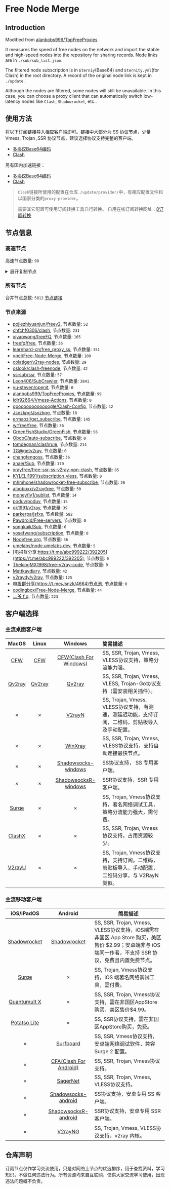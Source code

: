 # Free Node Merge

## Introduction
Modified from [alanbobs999/TopFreeProxies](https://github.com/alanbobs999/TopFreeProxies)

It measures the speed of free nodes on the network and import the stable and high-speed nodes into the repository for sharing records. Node links are in `./sub/sub_list.json`.

The filtered node subscription is in `Eterniy`(Base64) and `Eternity.yml`(for Clash) in the root directory. A record of the original node link is kept in `./update`.

Although the nodes are filtered, some nodes will still be unavailable. In this case, you can choose a proxy client that can automatically switch low-latency nodes like `Clash`, `Shadowrocket`, etc..

## 使用方法
将以下订阅链接导入相应客户端即可。链接中大部分为 SS 协议节点，少量 Vmess, Trojan ,SSR 协议节点，建议选择协议支持完整的客户端。

- [多协议Base64编码](https://raw.githubusercontent.com/arlenWKX/Free-Node-Merge/master/Eternity)
- [Clash](https://raw.githubusercontent.com/arlenWKX/Free-Node-Merge/main/Eternity.yml)

另有国内加速链接：

- [多协议Base64编码](https://cdn.jsdelivr.net/gh/arlenWKX/Free-Node-Merge@main/Eternity)
- [Clash](https://cdn.jsdelivr.net/gh/arlenWKX/Free-Node-Merge@main/Eternity.yml)

>`Clash`链接所使用的配置在仓库`./update/provider/`中，有相应配置文件和以国家分类的`proxy-provider`。
>
>需要其它配置可使用订阅转换工具自行转换。
>自用在线订阅转换网址：[β订阅转换](https://sc.vercel.app/)

## 节点信息
### 高速节点
高速节点数量: `98`
<details>
  <summary>展开复制节点</summary>

    vmess://eyJ2IjoiMiIsInBzIjoiQ0FfMzEyIHw1MS4xM01iIiwiYWRkIjoidXNhLWJ1ZmZhbG8ubHZ1ZnQuY29tIiwicG9ydCI6IjQ0MyIsInR5cGUiOiJub25lIiwiaWQiOiJhYmE1MGRkNC01NDg0LTNiMDUtYjE0YS00NjYxY2FmODYyZDUiLCJhaWQiOiI0IiwibmV0Ijoid3MiLCJwYXRoIjoiL3dzIiwiaG9zdCI6InVzYS1idWZmYWxvLmx2dWZ0LmNvbSIsInRscyI6InRscyJ9
    vmess://eyJ2IjoiMiIsInBzIjoi576O5Zu9IDAzIFNoYXJrdGVjaCIsImFkZCI6IjIwOC45OC40OC4yIiwicG9ydCI6IjQ0MyIsInR5cGUiOiJub25lIiwiaWQiOiJhYmE1MGRkNC01NDg0LTNiMDUtYjE0YS00NjYxY2FmODYyZDUiLCJhaWQiOiI0IiwibmV0Ijoid3MiLCJwYXRoIjoiL3dzIiwiaG9zdCI6Imllc2VpMWVpLmNvbSIsInRscyI6InRscyJ9
    vmess://eyJ2IjoiMiIsInBzIjoiX+e+juWbvV9Zb3VUdWJlOlZW56eR5oqAXzk3IiwiYWRkIjoiNDUuMzUuODQuMTYyIiwicG9ydCI6IjQ0MyIsInR5cGUiOiJub25lIiwiaWQiOiJhYmE1MGRkNC01NDg0LTNiMDUtYjE0YS00NjYxY2FmODYyZDUiLCJhaWQiOiI0IiwibmV0Ijoid3MiLCJwYXRoIjoiL3dzIiwiaG9zdCI6InVzYS1kYWxsYXMubHZ1ZnQuY29tIiwidGxzIjoidGxzIn0=
    vmess://eyJ2IjoiMiIsInBzIjoi576O5Zu9IDAyMyIsImFkZCI6IjQ1LjM1Ljg0LjE2MiIsInBvcnQiOiI0NDMiLCJ0eXBlIjoibm9uZSIsImlkIjoiYWJhNTBkZDQtNTQ4NC0zYjA1LWIxNGEtNDY2MWNhZjg2MmQ1IiwiYWlkIjoiNCIsIm5ldCI6IndzIiwicGF0aCI6Ii93cyIsImhvc3QiOiJ1c2EtZGFsbGFzLmx2dWZ0LmNvbSIsInRscyI6InRscyJ9
    vmess://eyJ2IjoiMiIsInBzIjoi576O5Zu9IDAyIFBzeWNoeiIsImFkZCI6IjQ1LjM1Ljg0LjE2MiIsInBvcnQiOiI0NDMiLCJ0eXBlIjoibm9uZSIsImlkIjoiYWJhNTBkZDQtNTQ4NC0zYjA1LWIxNGEtNDY2MWNhZjg2MmQ1IiwiYWlkIjoiNCIsIm5ldCI6IndzIiwicGF0aCI6Ii93cyIsImhvc3QiOiJ1c2EtZGFsbGFzLmx2dWZ0LmNvbSIsInRscyI6InRscyJ9
    vmess://eyJ2IjoiMiIsInBzIjoi576O5Zu9IDA1IFNlcnZlck1hbmlhIiwiYWRkIjoiMTkyLjE4Ni4xMjkuNjYiLCJwb3J0IjoiNDQzIiwidHlwZSI6Im5vbmUiLCJpZCI6ImFiYTUwZGQ0LTU0ODQtM2IwNS1iMTRhLTQ2NjFjYWY4NjJkNSIsImFpZCI6IjQiLCJuZXQiOiJ3cyIsInBhdGgiOiIvd3MiLCJob3N0IjoidXNhLWJ1ZmZhbG8ubHZ1ZnQuY29tIiwidGxzIjoidGxzIn0=
    vmess://eyJ2IjoiMiIsInBzIjoi576O5Zu9IDA2IFNlcnZlck1hbmlhIiwiYWRkIjoidXNhLWJ1ZmZhbG8ubHZ1ZnQuY29tIiwicG9ydCI6IjQ0MyIsInR5cGUiOiJub25lIiwiaWQiOiJhYmE1MGRkNC01NDg0LTNiMDUtYjE0YS00NjYxY2FmODYyZDUiLCJhaWQiOiI0IiwibmV0Ijoid3MiLCJwYXRoIjoiL3dzIiwiaG9zdCI6InVzYS1idWZmYWxvLmx2dWZ0LmNvbSIsInRscyI6InRscyJ9
    vmess://eyJ2IjoiMiIsInBzIjoi576O5Zu9IDAzMCIsImFkZCI6IjQ1LjM1Ljg0LjE2MiIsInBvcnQiOiI0NDMiLCJ0eXBlIjoibm9uZSIsImlkIjoiYWJhNTBkZDQtNTQ4NC0zYjA1LWIxNGEtNDY2MWNhZjg2MmQ1IiwiYWlkIjoiNCIsIm5ldCI6IndzIiwicGF0aCI6Ii93cyIsImhvc3QiOiJ1c2EtZGFsbGFzLmx2dWZ0LmNvbSIsInRscyI6InRscyJ9
    vmess://eyJ2IjoiMiIsInBzIjoi576O5Zu9IDA0NiIsImFkZCI6IjIwNS4xODUuMTI0LjE0NSIsInBvcnQiOiI4NSIsInR5cGUiOiJub25lIiwiaWQiOiI4ODdhMWM2OC00NjY1LTNlNzQtYTkxMS00ZTJiZTZmMmU4MmYiLCJhaWQiOiIyIiwibmV0Ijoid3MiLCJwYXRoIjoiL3YycmF5IiwiaG9zdCI6IjIwNS4xODUuMTI0LjE0NSIsInRscyI6IiJ9
    trojan://dbf9bf9c-2c3f-474a-8031-d4c00666a989@fhcamd2.gaox.ml:443?allowInsecure=1&sni=fhcamd2.gaox.ml#%28Youtube%E6%8A%80%E6%9C%AF%E5%88%86%E4%BA%AB%E5%AE%A4%29%F0%9F%87%BA%F0%9F%87%B8%E7%BE%8E%E5%9B%BD%2039
    vmess://eyJ2IjoiMiIsInBzIjoi6L+Z5Lqb6IqC54K55Y+q6IO95aSH55So5oiW6ICF6Ziy5q2i5aSx6IGU77yM6Jm954S26LSo6YeP5bm25LiN5piv5b6I5aW977yM5Lmf6K+35L2O6LCD5L2/55SoOikiLCJhZGQiOiIyMDUuMTg1LjEyNC4xNDUiLCJwb3J0IjoiODUiLCJ0eXBlIjoibm9uZSIsImlkIjoiODg3YTFjNjgtNDY2NS0zZTc0LWE5MTEtNGUyYmU2ZjJlODJmIiwiYWlkIjoiMiIsIm5ldCI6IndzIiwicGF0aCI6Ii92MnJheSIsImhvc3QiOiIyMDUuMTg1LjEyNC4xNDUiLCJ0bHMiOiIifQ==
    ss://Y2hhY2hhMjAtaWV0Zi1wb2x5MTMwNTpHIXlCd1BXSDNWYW8@51.161.118.38:805#CA%E5%8A%A0%E6%8B%BF%E5%A4%A7%28Youtube%E6%8A%80%E6%9C%AF%E5%88%86%E4%BA%AB%E5%AE%A4%29
    vmess://eyJ2IjoiMiIsInBzIjoi576O5Zu9IDAxNyIsImFkZCI6IjQ1LjM1Ljg0LjE2MiIsInBvcnQiOiI0NDMiLCJ0eXBlIjoibm9uZSIsImlkIjoiYWJhNTBkZDQtNTQ4NC0zYjA1LWIxNGEtNDY2MWNhZjg2MmQ1IiwiYWlkIjoiNCIsIm5ldCI6IndzIiwicGF0aCI6Ii93cyIsImhvc3QiOiJ1c2EtZGFsbGFzLmx2dWZ0LmNvbSIsInRscyI6InRscyJ9
    trojan://dbf9bf9c-2c3f-474a-8031-d4c00666a989@fhcamd2.gaox.ml:443?allowInsecure=0#github.com%2Fv2rayfree%20-%20%E7%BE%8E%E5%9B%BD%E4%BA%9A%E5%88%A9%E6%A1%91%E9%82%A3%E5%B7%9E%E5%87%A4%E5%87%B0%E5%9F%8EOracle%E4%BA%91%E8%AE%A1%E7%AE%97%E6%95%B0%E6%8D%AE%E4%B8%AD%E5%BF%83%2038
    ss://Y2hhY2hhMjAtaWV0Zi1wb2x5MTMwNTpHIXlCd1BXSDNWYW8@72.140.224.197:805#%3A%E5%8A%A0%E6%8B%BF%E5%A4%A7-ss-72.140.224.197%3A805-%E8%A2%AB%E5%A2%99-%E7%9B%B4%E8%BF%9E-%E8%A7%A3%E9%94%81%E5%8A%A0%E6%8B%BF%E5%A4%A7%E5%9C%B0%E5%8C%BANF%E9%9D%9E%E8%87%AA%E5%88%B6%E5%89%A7
    ss://Y2hhY2hhMjAtaWV0Zi1wb2x5MTMwNTpHIXlCd1BXSDNWYW8@72.140.224.197:805#%3A%E5%8A%A0%E6%8B%BF%E5%A4%A7-ss-72.140.224.197%3A805-%E8%A2%AB%E5%A2%99-%E7%9B%B4%E8%BF%9E-%E8%A7%A3%E9%94%81%E5%8A%A0%E6%8B%BF%E5%A4%A7%E5%9C%B0%E5%8C%BANF%E9%9D%9E%E8%87%AA%E5%88%B6%E5%89%A7
    ss://YWVzLTI1Ni1jZmI6Yndoc2tyc2tyMDM@172.96.192.58:254#%3A%E7%BE%8E%E5%9B%BD-ss-172.96.192.58%3A254-%E5%8F%AF%E7%94%A8-%E7%9B%B4%E8%BF%9E-%E4%BB%85%E6%94%AF%E6%8C%81%E7%BE%8E%E5%9B%BD%E5%9C%B0%E5%8C%BANF%E8%87%AA%E5%88%B6%E5%89%A7
    ss://Y2hhY2hhMjAtaWV0Zi1wb2x5MTMwNTpHIXlCd1BXSDNWYW8@78.129.253.9:809#GB%E8%8B%B1%E5%9B%BD%28Youtube%E6%8A%80%E6%9C%AF%E5%88%86%E4%BA%AB%E5%AE%A4%29%2016
    ss://Y2hhY2hhMjAtaWV0Zi1wb2x5MTMwNTpHIXlCd1BXSDNWYW8@72.140.224.197:805#%3A%E5%8A%A0%E6%8B%BF%E5%A4%A7-ss-72.140.224.197%3A805-%E8%A2%AB%E5%A2%99-%E7%9B%B4%E8%BF%9E-%E8%A7%A3%E9%94%81%E5%8A%A0%E6%8B%BF%E5%A4%A7%E5%9C%B0%E5%8C%BANF%E9%9D%9E%E8%87%AA%E5%88%B6%E5%89%A7
    ss://YWVzLTI1Ni1jZmI6Yndoc2tyc2tyMDM@172.96.192.58:254#US_https%3A%2F%2F1808.ga%20%20Node_242
    vmess://eyJ2IjoiMiIsInBzIjoiX1VTX+e+juWbvV8yIiwiYWRkIjoiMTczLjgyLjEwOC4xNzkiLCJwb3J0IjoiNDYzNDYiLCJ0eXBlIjoibm9uZSIsImlkIjoiZWFmNGFiMmUtNzQzNy00Y2NmLWJiMDQtMTVkZmZmMDRlZjdjIiwiYWlkIjoiMCIsIm5ldCI6IndzIiwicGF0aCI6Ii8iLCJob3N0IjoiIiwidGxzIjoiIn0=
    ss://Y2hhY2hhMjAtaWV0Zi1wb2x5MTMwNTpHIXlCd1BXSDNWYW8@72.140.224.197:805#%3A%E5%8A%A0%E6%8B%BF%E5%A4%A7-ss-72.140.224.197%3A805-%E8%A2%AB%E5%A2%99-%E7%9B%B4%E8%BF%9E-%E8%A7%A3%E9%94%81%E5%8A%A0%E6%8B%BF%E5%A4%A7%E5%9C%B0%E5%8C%BANF%E9%9D%9E%E8%87%AA%E5%88%B6%E5%89%A7
    vmess://eyJ2IjoiMiIsInBzIjoi576O5Zu9IDAxOSIsImFkZCI6IjIwLjEyMy4xODcuMjEyIiwicG9ydCI6IjI3OTMxIiwidHlwZSI6Im5vbmUiLCJpZCI6IjI1NmVhZTQxLTBiOGYtNGZhYS1iY2U4LTYzNjYwMTFkYzE5ZiIsImFpZCI6IjAiLCJuZXQiOiJ0Y3AiLCJwYXRoIjoiL3dzIiwiaG9zdCI6InVzYS1kYWxsYXMubHZ1ZnQuY29tIiwidGxzIjoiIn0=
    vmess://eyJ2IjoiMiIsInBzIjoibWF0dGtheWRpYXJ5LmNvbXznvo7lm70oVVMpVVNBL1Nhbkpvc2VfMTMiLCJhZGQiOiIxNTUuMjQ4LjIwMi4yMDMiLCJwb3J0IjoiMTQ1NjQiLCJ0eXBlIjoibm9uZSIsImlkIjoiNGEwZGEzNzktYTdjYy00Mzg5LTg4ZDctNDU1MTRiODk2ODgzIiwiYWlkIjoiMCIsIm5ldCI6InRjcCIsInBhdGgiOiIvIiwiaG9zdCI6IiIsInRscyI6IiJ9
    vmess://eyJ2IjoiMiIsInBzIjoi576O5Zu9IDAyOCIsImFkZCI6IjIwLjEyMy4xODcuMjEyIiwicG9ydCI6IjI3OTMxIiwidHlwZSI6Im5vbmUiLCJpZCI6IjI1NmVhZTQxLTBiOGYtNGZhYS1iY2U4LTYzNjYwMTFkYzE5ZiIsImFpZCI6IjAiLCJuZXQiOiJ0Y3AiLCJwYXRoIjoiL3dzIiwiaG9zdCI6InVzYS13YXNoaW5ndG9uLmx2dWZ0LmNvbSIsInRscyI6IiJ9
    vmess://eyJ2IjoiMiIsInBzIjoi576O5Zu9IDAzNyIsImFkZCI6IjIwLjEyMy4xODcuMjEyIiwicG9ydCI6IjI3OTMxIiwidHlwZSI6Im5vbmUiLCJpZCI6IjI1NmVhZTQxLTBiOGYtNGZhYS1iY2U4LTYzNjYwMTFkYzE5ZiIsImFpZCI6IjAiLCJuZXQiOiJ0Y3AiLCJwYXRoIjoiLyIsImhvc3QiOiJWMi1OT0RFLTEuR0ZXQUlSUE9SVC5ORVQiLCJ0bHMiOiIifQ==
    vmess://eyJ2IjoiMiIsInBzIjoiR0JfaHR0cHM6Ly8xODA4LmdhICBOb2RlXzE2NCIsImFkZCI6IjEwNC4xMjguMTkwLjExNSIsInBvcnQiOiI0NDc3MSIsInR5cGUiOiJub25lIiwiaWQiOiJhNGFhODNkNC1kYjFjLTQyYTYtODQ0ZC0xMzVkNjYzNWI0NjMiLCJhaWQiOiIwIiwibmV0IjoidGNwIiwicGF0aCI6Ii8iLCJob3N0IjoiIiwidGxzIjoiIn0=
    vmess://eyJ2IjoiMiIsInBzIjoi5b635Zu9IDAwNCIsImFkZCI6Ijc4LjQ2LjI0NC4zNCIsInBvcnQiOiIzMzY1NSIsInR5cGUiOiJub25lIiwiaWQiOiJiNDEzMDNiNC1lMmM4LTQ3NzEtY2I2Yy1lZjYyMjQ0YTc2MjEiLCJhaWQiOiI2NCIsIm5ldCI6InRjcCIsInBhdGgiOiIvIiwiaG9zdCI6IjQyMndrbC5mYW5zOC54eXoiLCJ0bHMiOiIifQ==
    ss://Y2hhY2hhMjAtaWV0Zi1wb2x5MTMwNTpHIXlCd1BXSDNWYW8@72.140.224.197:805#%3A%E5%8A%A0%E6%8B%BF%E5%A4%A7-ss-72.140.224.197%3A805-%E8%A2%AB%E5%A2%99-%E7%9B%B4%E8%BF%9E-%E8%A7%A3%E9%94%81%E5%8A%A0%E6%8B%BF%E5%A4%A7%E5%9C%B0%E5%8C%BANF%E9%9D%9E%E8%87%AA%E5%88%B6%E5%89%A7
    vmess://eyJ2IjoiMiIsInBzIjoi576O5Zu9IDA0NSIsImFkZCI6IjIwLjEyMy4xODcuMjEyIiwicG9ydCI6IjI3OTMxIiwidHlwZSI6Im5vbmUiLCJpZCI6IjI1NmVhZTQxLTBiOGYtNGZhYS1iY2U4LTYzNjYwMTFkYzE5ZiIsImFpZCI6IjAiLCJuZXQiOiJ0Y3AiLCJwYXRoIjoiL3dzIiwiaG9zdCI6InVzYS13YXNoaW5ndG9uLmx2dWZ0LmNvbSIsInRscyI6IiJ9
    vmess://eyJ2IjoiMiIsInBzIjoi5b635Zu9IDAwMSIsImFkZCI6Ijc4LjQ2LjI0NC4zNCIsInBvcnQiOiIzMzY1NSIsInR5cGUiOiJub25lIiwiaWQiOiJiNDEzMDNiNC1lMmM4LTQ3NzEtY2I2Yy1lZjYyMjQ0YTc2MjEiLCJhaWQiOiI2NCIsIm5ldCI6InRjcCIsInBhdGgiOiIvY2hjYXIiLCJob3N0IjoiIiwidGxzIjoiIn0=
    vmess://eyJ2IjoiMiIsInBzIjoiZ2l0aHViLmNvbS9mcmVlZnEgLSDnvo7lm73liqDliKnnpo/lsLzkuprlt57mtJvmnYnnn7ZNVUxUQUNPTeaVsOaNruS4reW/gyA4IiwiYWRkIjoiMTczLjgyLjEwOC4xNzkiLCJwb3J0IjoiNDYzNDYiLCJ0eXBlIjoiYXV0byIsImlkIjoiZWFmNGFiMmUtNzQzNy00Y2NmLWJiMDQtMTVkZmZmMDRlZjdjIiwiYWlkIjoiMCIsIm5ldCI6IndzIiwicGF0aCI6Ii8iLCJob3N0IjoiIiwidGxzIjoiIn0=
    vmess://eyJ2IjoiMiIsInBzIjoiZ2l0aHViLmNvbS9mcmVlZnEgLSDnvo7lm73mgIDkv4TmmI7lt57mi4nli5LnsbPljr/lpI/lronluIJRdWVyeSBGb3VuZHJ55pyJ6ZmQ5YWs5Y+4IDE4IiwiYWRkIjoiMTA0LjEyOC4xOTAuMTE1IiwicG9ydCI6IjQ0NzcxIiwidHlwZSI6Im5vbmUiLCJpZCI6ImE0YWE4M2Q0LWRiMWMtNDJhNi04NDRkLTEzNWQ2NjM1YjQ2MyIsImFpZCI6IjAiLCJuZXQiOiJ0Y3AiLCJwYXRoIjoiLyIsImhvc3QiOiIiLCJ0bHMiOiIifQ==
    vmess://eyJ2IjoiMiIsInBzIjoi6Iqs5YWwIiwiYWRkIjoiMTU0Ljg0LjEuMTU0IiwicG9ydCI6IjQ0MyIsInR5cGUiOiJub25lIiwiaWQiOiIxMzBjOWYyZS00MmIxLTRlYmYtYjM0NS1lMjY0NTZhMDYxZjkiLCJhaWQiOiI2NCIsIm5ldCI6IndzIiwicGF0aCI6Ii9wYXRoLzE4MTAxMjEyMzQzMyIsImhvc3QiOiJ3d3cuMDUyMjIwMjcueHl6IiwidGxzIjoidGxzIn0=
    ss://Y2hhY2hhMjAtaWV0Zi1wb2x5MTMwNTpHIXlCd1BXSDNWYW8@72.140.224.197:805#%3A%E5%8A%A0%E6%8B%BF%E5%A4%A7-ss-72.140.224.197%3A805-%E8%A2%AB%E5%A2%99-%E7%9B%B4%E8%BF%9E-%E8%A7%A3%E9%94%81%E5%8A%A0%E6%8B%BF%E5%A4%A7%E5%9C%B0%E5%8C%BANF%E9%9D%9E%E8%87%AA%E5%88%B6%E5%89%A7
    vmess://eyJ2IjoiMiIsInBzIjoiLeW+t+WbvS03OC40Ni4yNDQuMzQiLCJhZGQiOiI3OC40Ni4yNDQuMzQiLCJwb3J0IjoiMzM2NTUiLCJ0eXBlIjoidm1lc3MiLCJpZCI6ImI0MTMwM2I0LWUyYzgtNDc3MS1jYjZjLWVmNjIyNDRhNzYyMSIsImFpZCI6IjY0IiwibmV0IjoidGNwIiwicGF0aCI6Ii8iLCJob3N0IjoiIiwidGxzIjoiIn0=
    vmess://eyJ2IjoiMiIsInBzIjoi6Iqs5YWwIiwiYWRkIjoiMTU0Ljg0LjEuMTU0IiwicG9ydCI6IjQ0MyIsInR5cGUiOiJub25lIiwiaWQiOiIxMzBjOWYyZS00MmIxLTRlYmYtYjM0NS1lMjY0NTZhMDYxZjkiLCJhaWQiOiI2NCIsIm5ldCI6IndzIiwicGF0aCI6Ii9wYXRoLzE4MTAxMjEyMzQzMyIsImhvc3QiOiJ3d3cuMDUyMjIwMjcueHl6IiwidGxzIjoidGxzIn0=
    vmess://eyJ2IjoiMiIsInBzIjoi5b635Zu9IDAwMSIsImFkZCI6Ijc4LjQ2LjI0NC4zNCIsInBvcnQiOiIzMzY1NSIsInR5cGUiOiJub25lIiwiaWQiOiJiNDEzMDNiNC1lMmM4LTQ3NzEtY2I2Yy1lZjYyMjQ0YTc2MjEiLCJhaWQiOiI2NCIsIm5ldCI6InRjcCIsInBhdGgiOiIvY2hjYXIiLCJob3N0IjoiIiwidGxzIjoiIn0=
    vmess://eyJ2IjoiMiIsInBzIjoi5b635Zu9IDAwMyIsImFkZCI6Ijc4LjQ2LjI0NC4zNCIsInBvcnQiOiIzMzY1NSIsInR5cGUiOiJub25lIiwiaWQiOiJiNDEzMDNiNC1lMmM4LTQ3NzEtY2I2Yy1lZjYyMjQ0YTc2MjEiLCJhaWQiOiI2NCIsIm5ldCI6InRjcCIsInBhdGgiOiIvIiwiaG9zdCI6IiIsInRscyI6IiJ9
    vmess://eyJ2IjoiMiIsInBzIjoiLeW+t+WbvS03OC40Ni4yNDQuMzQiLCJhZGQiOiI3OC40Ni4yNDQuMzQiLCJwb3J0IjoiMzM2NTUiLCJ0eXBlIjoidm1lc3MiLCJpZCI6ImI0MTMwM2I0LWUyYzgtNDc3MS1jYjZjLWVmNjIyNDRhNzYyMSIsImFpZCI6IjY0IiwibmV0IjoidGNwIiwicGF0aCI6Ii8iLCJob3N0IjoiIiwidGxzIjoiIn0=
    vmess://eyJ2IjoiMiIsInBzIjoiZ2l0aHViLmNvbS9mcmVlZnEgLSDnvo7lm73mgIDkv4TmmI7lt57mi4nli5LnsbPljr/lpI/lronluIJRdWVyeSBGb3VuZHJ55pyJ6ZmQ5YWs5Y+4IDE4IiwiYWRkIjoiMTA0LjEyOC4xOTAuMTE1IiwicG9ydCI6IjQ0NzcxIiwidHlwZSI6Im5vbmUiLCJpZCI6ImE0YWE4M2Q0LWRiMWMtNDJhNi04NDRkLTEzNWQ2NjM1YjQ2MyIsImFpZCI6IjAiLCJuZXQiOiJ0Y3AiLCJwYXRoIjoiL2dldHdlYXRoZXIiLCJob3N0IjoiIiwidGxzIjoiIn0=
    vmess://eyJ2IjoiMiIsInBzIjoi5b635Zu9IDAwMiIsImFkZCI6Ijc4LjQ2LjI0NC4zNCIsInBvcnQiOiIzMzY1NSIsInR5cGUiOiJub25lIiwiaWQiOiJiNDEzMDNiNC1lMmM4LTQ3NzEtY2I2Yy1lZjYyMjQ0YTc2MjEiLCJhaWQiOiI2NCIsIm5ldCI6InRjcCIsInBhdGgiOiIvIiwiaG9zdCI6IiIsInRscyI6IiJ9
    vmess://eyJ2IjoiMiIsInBzIjoiLeW+t+WbvS03OC40Ni4yNDQuMzQiLCJhZGQiOiI3OC40Ni4yNDQuMzQiLCJwb3J0IjoiMzM2NTUiLCJ0eXBlIjoidm1lc3MiLCJpZCI6ImI0MTMwM2I0LWUyYzgtNDc3MS1jYjZjLWVmNjIyNDRhNzYyMSIsImFpZCI6IjY0IiwibmV0IjoidGNwIiwicGF0aCI6Ii8iLCJob3N0IjoiIiwidGxzIjoiIn0=
    vmess://eyJ2IjoiMiIsInBzIjoi5b635Zu9IDAwMiIsImFkZCI6Ijc4LjQ2LjI0NC4zNCIsInBvcnQiOiIzMzY1NSIsInR5cGUiOiJub25lIiwiaWQiOiJiNDEzMDNiNC1lMmM4LTQ3NzEtY2I2Yy1lZjYyMjQ0YTc2MjEiLCJhaWQiOiI2NCIsIm5ldCI6InRjcCIsInBhdGgiOiIvIiwiaG9zdCI6IiIsInRscyI6IiJ9
    vmess://eyJ2IjoiMiIsInBzIjoi6Iqs5YWwIiwiYWRkIjoiMTU0Ljg0LjEuMTU0IiwicG9ydCI6IjQ0MyIsInR5cGUiOiJub25lIiwiaWQiOiIxMzBjOWYyZS00MmIxLTRlYmYtYjM0NS1lMjY0NTZhMDYxZjkiLCJhaWQiOiI2NCIsIm5ldCI6IndzIiwicGF0aCI6Ii9wYXRoLzE4MTAxMjEyMzQzMyIsImhvc3QiOiJ3d3cuMDUyMjIwMjcueHl6IiwidGxzIjoidGxzIn0=
    vmess://eyJ2IjoiMiIsInBzIjoi576O5Zu9IDA1MCIsImFkZCI6IjEwNC4xMjguMTkwLjExNSIsInBvcnQiOiI0NDc3MSIsInR5cGUiOiJub25lIiwiaWQiOiJhNGFhODNkNC1kYjFjLTQyYTYtODQ0ZC0xMzVkNjYzNWI0NjMiLCJhaWQiOiIwIiwibmV0IjoidGNwIiwicGF0aCI6Ii93cyIsImhvc3QiOiJsdnVmdC5jb20iLCJ0bHMiOiIifQ==
    vmess://eyJ2IjoiMiIsInBzIjoi5Lqa5rSyKOasoui/juiuoumYhVlvdXR1YmXnoLTop6PotYTmupDlkJspIiwiYWRkIjoiMTA0LjEyOC4xOTAuMTE1IiwicG9ydCI6IjQ0NzcxIiwidHlwZSI6Im5vbmUiLCJpZCI6ImE0YWE4M2Q0LWRiMWMtNDJhNi04NDRkLTEzNWQ2NjM1YjQ2MyIsImFpZCI6IjAiLCJuZXQiOiJ0Y3AiLCJwYXRoIjoiLyIsImhvc3QiOiIiLCJ0bHMiOiIifQ==
    vmess://eyJ2IjoiMiIsInBzIjoi6Iqs5YWwIiwiYWRkIjoiMTU0Ljg0LjEuMTU0IiwicG9ydCI6IjQ0MyIsInR5cGUiOiJub25lIiwiaWQiOiIxMzBjOWYyZS00MmIxLTRlYmYtYjM0NS1lMjY0NTZhMDYxZjkiLCJhaWQiOiI2NCIsIm5ldCI6IndzIiwicGF0aCI6Ii9wYXRoLzE4MTAxMjEyMzQzMyIsImhvc3QiOiJ3d3cuMDUyMjIwMjcueHl6IiwidGxzIjoidGxzIn0=
    vmess://eyJ2IjoiMiIsInBzIjoi6Iqs5YWwIiwiYWRkIjoiMTU0Ljg0LjEuMTU0IiwicG9ydCI6IjQ0MyIsInR5cGUiOiJub25lIiwiaWQiOiIxMzBjOWYyZS00MmIxLTRlYmYtYjM0NS1lMjY0NTZhMDYxZjkiLCJhaWQiOiI2NCIsIm5ldCI6IndzIiwicGF0aCI6Ii9wYXRoLzE4MTAxMjEyMzQzMyIsImhvc3QiOiJ3d3cuMDUyMjIwMjcueHl6IiwidGxzIjoidGxzIn0=
    vmess://eyJ2IjoiMiIsInBzIjoiZ2l0aHViLmNvbS9mcmVlZnEgLSDnvo7lm73mgIDkv4TmmI7lt57mi4nli5LnsbPljr/lpI/lronluIJRdWVyeSBGb3VuZHJ55pyJ6ZmQ5YWs5Y+4IDE4IiwiYWRkIjoiMTA0LjEyOC4xOTAuMTE1IiwicG9ydCI6IjQ0NzcxIiwidHlwZSI6Im5vbmUiLCJpZCI6ImE0YWE4M2Q0LWRiMWMtNDJhNi04NDRkLTEzNWQ2NjM1YjQ2MyIsImFpZCI6IjAiLCJuZXQiOiJ0Y3AiLCJwYXRoIjoiLyIsImhvc3QiOiIiLCJ0bHMiOiIifQ==
    vmess://eyJ2IjoiMiIsInBzIjoi6I235YWwIiwiYWRkIjoiMjAuMTIzLjE4Ny4yMTIiLCJwb3J0IjoiMjc5MzEiLCJ0eXBlIjoibm9uZSIsImlkIjoiMjU2ZWFlNDEtMGI4Zi00ZmFhLWJjZTgtNjM2NjAxMWRjMTlmIiwiYWlkIjoiMCIsIm5ldCI6InRjcCIsInBhdGgiOiIvIiwiaG9zdCI6IjAwMDEudXMuZ2VuenBuLmNvbSIsInRscyI6IiJ9
    vmess://eyJ2IjoiMiIsInBzIjoiZ2l0aHViLmNvbS92MnJheWZyZWUgLSDnvo7lm73mgIDkv4TmmI7lt57mi4nli5LnsbPljr/lpI/lronluIJRdWVyeSBGb3VuZHJ55pyJ6ZmQ5YWs5Y+4IDE4IiwiYWRkIjoiMTA0LjEyOC4xOTAuMTE1IiwicG9ydCI6IjQ0NzcxIiwidHlwZSI6Im5vbmUiLCJpZCI6ImE0YWE4M2Q0LWRiMWMtNDJhNi04NDRkLTEzNWQ2NjM1YjQ2MyIsImFpZCI6IjAiLCJuZXQiOiJ0Y3AiLCJwYXRoIjoiLyIsImhvc3QiOiIiLCJ0bHMiOiIifQ==
    vmess://eyJ2IjoiMiIsInBzIjoi6Iqs5YWwIiwiYWRkIjoiMTU0Ljg0LjEuMTU0IiwicG9ydCI6IjQ0MyIsInR5cGUiOiJub25lIiwiaWQiOiIxMzBjOWYyZS00MmIxLTRlYmYtYjM0NS1lMjY0NTZhMDYxZjkiLCJhaWQiOiI2NCIsIm5ldCI6IndzIiwicGF0aCI6Ii9wYXRoLzE4MTAxMjEyMzQzMyIsImhvc3QiOiJ3d3cuMDUyMjIwMjcueHl6IiwidGxzIjoidGxzIn0=
    vmess://eyJ2IjoiMiIsInBzIjoiVVNfaHR0cHM6Ly8xODA4LmdhICBOb2RlXzIyMiIsImFkZCI6Imx2dWZ0LmNvbSIsInBvcnQiOiI0NDMiLCJ0eXBlIjoibm9uZSIsImlkIjoiYWJhNTBkZDQtNTQ4NC0zYjA1LWIxNGEtNDY2MWNhZjg2MmQ1IiwiYWlkIjoiNCIsIm5ldCI6IndzIiwicGF0aCI6Ii93cyIsImhvc3QiOiJsdnVmdC5jb20iLCJ0bHMiOiJ0bHMifQ==
    ss://YWVzLTI1Ni1jZmI6YzNOdEhKNXVqVjJ0R0Rmag@217.30.10.63:9084#217.30.10.63%3A9084
    ss://YWVzLTI1Ni1jZmI6QmVqclF2dHU5c3FVZU51Wg@217.30.10.64:9024#%3A%E4%BF%84%E7%BD%97%E6%96%AF-ss-217.30.10.64%3A9024-%E5%8F%AF%E7%94%A8-%E7%9B%B4%E8%BF%9E-%E4%BB%85%E6%94%AF%E6%8C%81%E6%B3%A2%E5%85%B0%E5%9C%B0%E5%8C%BANF%E8%87%AA%E5%88%B6%E5%89%A7
    ss://YWVzLTI1Ni1jZmI6Z1lDWVhma1VRRXMyVGFKUQ@152.89.210.105:9038#%28Youtube%E6%8A%80%E6%9C%AF%E5%88%86%E4%BA%AB%E5%AE%A4%29%F0%9F%87%AC%F0%9F%87%A7%E8%8B%B1%E5%9B%BD%2023
    vmess://eyJ2IjoiMiIsInBzIjoiZ2l0aHViLmNvbS9mcmVlZnEgLSDnvo7lm73mgIDkv4TmmI7lt57mi4nli5LnsbPljr/lpI/lronluIJRdWVyeSBGb3VuZHJ55pyJ6ZmQ5YWs5Y+4IDI0IiwiYWRkIjoiMTA0LjEyOC4xOTAuMTE1IiwicG9ydCI6IjQ0NzcxIiwidHlwZSI6Im5vbmUiLCJpZCI6ImE0YWE4M2Q0LWRiMWMtNDJhNi04NDRkLTEzNWQ2NjM1YjQ2MyIsImFpZCI6IjAiLCJuZXQiOiJ0Y3AiLCJwYXRoIjoiLyIsImhvc3QiOiIiLCJ0bHMiOiIifQ==
    vmess://eyJ2IjoiMiIsInBzIjoiZ2l0aHViLmNvbS92MnJheWZyZWUgLSDnvo7lm73liqDliKnnpo/lsLzkuprlt57mtJvmnYnnn7ZNVUxUQUNPTeaVsOaNruS4reW/gyA4IiwiYWRkIjoiMTczLjgyLjEwOC4xNzkiLCJwb3J0IjoiNDYzNDYiLCJ0eXBlIjoiYXV0byIsImlkIjoiZWFmNGFiMmUtNzQzNy00Y2NmLWJiMDQtMTVkZmZmMDRlZjdjIiwiYWlkIjoiMCIsIm5ldCI6IndzIiwicGF0aCI6Ii8iLCJob3N0IjoiIiwidGxzIjoiIn0=
    ss://YWVzLTI1Ni1jZmI6VE4yWXFnaHhlRkRLWmZMVQ@152.89.210.84:9037#%28Youtube%E6%8A%80%E6%9C%AF%E5%88%86%E4%BA%AB%E5%AE%A4%29%F0%9F%87%AC%F0%9F%87%A7%E8%8B%B1%E5%9B%BD%2024
    vmess://eyJ2IjoiMiIsInBzIjoiZ2l0aHViLmNvbS9mcmVlZnEgLSDnvo7lm73mgIDkv4TmmI7lt57mi4nli5LnsbPljr/lpI/lronluIJRdWVyeSBGb3VuZHJ55pyJ6ZmQ5YWs5Y+4IDI0IiwiYWRkIjoiMTA0LjEyOC4xOTAuMTE1IiwicG9ydCI6IjQ0NzcxIiwidHlwZSI6Im5vbmUiLCJpZCI6ImE0YWE4M2Q0LWRiMWMtNDJhNi04NDRkLTEzNWQ2NjM1YjQ2MyIsImFpZCI6IjAiLCJuZXQiOiJ0Y3AiLCJwYXRoIjoiLyIsImhvc3QiOiIiLCJ0bHMiOiIifQ==
    vmess://eyJ2IjoiMiIsInBzIjoiVVMt6auY6YCf6IqC54K55o6o6I2Q77yadjEubWsvdmlwIiwiYWRkIjoiMTU0Ljk0LjIxNC4yIiwicG9ydCI6IjQ0MyIsInR5cGUiOiJub25lIiwiaWQiOiJhYmE1MGRkNC01NDg0LTNiMDUtYjE0YS00NjYxY2FmODYyZDUiLCJhaWQiOiI0IiwibmV0Ijoid3MiLCJwYXRoIjoiL3dzIiwiaG9zdCI6Imx2dWZ0LmNvbSIsInRscyI6InRscyJ9
    vmess://eyJ2IjoiMiIsInBzIjoi576O5Zu9IDA1MSIsImFkZCI6IjEwNC4xMjguMTkwLjExNSIsInBvcnQiOiI0NDc3MSIsInR5cGUiOiJub25lIiwiaWQiOiJhNGFhODNkNC1kYjFjLTQyYTYtODQ0ZC0xMzVkNjYzNWI0NjMiLCJhaWQiOiIwIiwibmV0IjoidGNwIiwicGF0aCI6Ii9pbmRleCIsImhvc3QiOiIiLCJ0bHMiOiIifQ==
    ss://YWVzLTI1Ni1jZmI6QndjQVVaazhoVUZBa0RHTg@5.183.179.141:9031#%28Youtube%E6%8A%80%E6%9C%AF%E5%88%86%E4%BA%AB%E5%AE%A4%29%F0%9F%87%A9%F0%9F%87%AA%E5%BE%B7%E5%9B%BD%2022
    ss://YWVzLTI1Ni1jZmI6ZjYzZ2c4RXJ1RG5Vcm16NA@5.183.179.141:9010#%28Youtube%E6%8A%80%E6%9C%AF%E5%88%86%E4%BA%AB%E5%AE%A4%29%F0%9F%87%A9%F0%9F%87%AA%E5%BE%B7%E5%9B%BD%2034
    ss://YWVzLTI1Ni1jZmI6RVhOM1MzZVFwakU3RUp1OA@185.126.116.124:9027#%28Youtube%E6%8A%80%E6%9C%AF%E5%88%86%E4%BA%AB%E5%AE%A4%29%F0%9F%87%A8%F0%9F%87%AD%E7%91%9E%E5%A3%AB%206
    vmess://eyJ2IjoiMiIsInBzIjoi576O5Zu9IDAzMyIsImFkZCI6IjIzLjk0LjEyMC4xOSIsInBvcnQiOiIyODU1NCIsInR5cGUiOiJub25lIiwiaWQiOiI0YTRjOTZjNS03YjhiLTQ2MTItYzcxNS02YjkxYTljMzRkMDciLCJhaWQiOiI2NCIsIm5ldCI6InRjcCIsInBhdGgiOiIvY2hjYXIiLCJob3N0IjoidjJmbHkuc2FtcnQud2Vic2l0ZSIsInRscyI6IiJ9
    vmess://eyJ2IjoiMiIsInBzIjoiWzA1LTI0XXxvc2xvb2t8576O5Zu9KFVTKVVTQS9TYW5Kb3NlXzEzIiwiYWRkIjoiMTU1LjI0OC4yMDIuMjAzIiwicG9ydCI6IjE0NTY0IiwidHlwZSI6Im5vbmUiLCJpZCI6IjRhMGRhMzc5LWE3Y2MtNDM4OS04OGQ3LTQ1NTE0Yjg5Njg4MyIsImFpZCI6IjAiLCJuZXQiOiJ0Y3AiLCJwYXRoIjoiLyIsImhvc3QiOiIiLCJ0bHMiOiIifQ==
    vmess://eyJ2IjoiMiIsInBzIjoi5Lqa5rSyKOasoui/juiuoumYhVlvdXR1YmXnoLTop6PotYTmupDlkJspIiwiYWRkIjoiMTA0LjEyOC4xOTAuMTE1IiwicG9ydCI6IjQ0NzcxIiwidHlwZSI6Im5vbmUiLCJpZCI6ImE0YWE4M2Q0LWRiMWMtNDJhNi04NDRkLTEzNWQ2NjM1YjQ2MyIsImFpZCI6IjAiLCJuZXQiOiJ0Y3AiLCJwYXRoIjoiLyIsImhvc3QiOiIiLCJ0bHMiOiIifQ==
    ss://YWVzLTI1Ni1jZmI6VVRKQTU3eXBrMlhLUXBubQ@185.126.116.124:9033#%28Youtube%E6%8A%80%E6%9C%AF%E5%88%86%E4%BA%AB%E5%AE%A4%29%F0%9F%87%A8%F0%9F%87%AD%E7%91%9E%E5%A3%AB
    ss://YWVzLTI1Ni1jZmI6QndjQVVaazhoVUZBa0RHTg@5.183.179.148:9031#%28Youtube%E6%8A%80%E6%9C%AF%E5%88%86%E4%BA%AB%E5%AE%A4%29%F0%9F%87%A9%F0%9F%87%AA%E5%BE%B7%E5%9B%BD%2040
    vmess://eyJ2IjoiMiIsInBzIjoiKFlvdXR1YmXmioDmnK/liIbkuqvlrqQp8J+Hs/Cfh7HojbflhbAgNyIsImFkZCI6IjIzLjk0LjEyMC4xOSIsInBvcnQiOiIyODU1NCIsInR5cGUiOiJub25lIiwiaWQiOiI0YTRjOTZjNS03YjhiLTQ2MTItYzcxNS02YjkxYTljMzRkMDciLCJhaWQiOiIwIiwibmV0IjoidGNwIiwicGF0aCI6Ii8iLCJob3N0IjoiZmhjYW1kMi5nYW94Lm1sIiwidGxzIjoiIn0=
    ss://YWVzLTI1Ni1jZmI6THAyN3JxeUpxNzJiWnNxWA@5.183.179.148:9045#%28Youtube%E6%8A%80%E6%9C%AF%E5%88%86%E4%BA%AB%E5%AE%A4%29%F0%9F%87%A9%F0%9F%87%AA%E5%BE%B7%E5%9B%BD%207
    vmess://eyJ2IjoiMiIsInBzIjoiKFlvdXR1YmXmioDmnK/liIbkuqvlrqQp8J+Hs/Cfh7HojbflhbAgNyIsImFkZCI6IjIzLjk0LjEyMC4xOSIsInBvcnQiOiIyODU1NCIsInR5cGUiOiJub25lIiwiaWQiOiI0YTRjOTZjNS03YjhiLTQ2MTItYzcxNS02YjkxYTljMzRkMDciLCJhaWQiOiIwIiwibmV0IjoidGNwIiwicGF0aCI6Ii8iLCJob3N0IjoiZmhjYW1kMi5nYW94Lm1sIiwidGxzIjoiIn0=
    ss://Y2hhY2hhMjAtaWV0Zi1wb2x5MTMwNTpHIXlCd1BXSDNWYW8@38.68.134.196:805#%3A%E7%BE%8E%E5%9B%BD-ss-38.68.134.196%3A805-%E8%A2%AB%E5%A2%99-%E7%9B%B4%E8%BF%9E-%E8%A7%A3%E9%94%81%E7%BE%8E%E5%9B%BD%E5%9C%B0%E5%8C%BANF%E9%9D%9E%E8%87%AA%E5%88%B6%E5%89%A7
    ss://Y2hhY2hhMjAtaWV0Zi1wb2x5MTMwNTpHIXlCd1BXSDNWYW8@162.251.61.221:802#%3A%E7%BE%8E%E5%9B%BD-ss-162.251.61.221%3A802-%E8%A2%AB%E5%A2%99-%E7%9B%B4%E8%BF%9E-%E8%A7%A3%E9%94%81%E7%BE%8E%E5%9B%BD%E5%9C%B0%E5%8C%BANF%E9%9D%9E%E8%87%AA%E5%88%B6%E5%89%A7
    ss://YWVzLTI1Ni1jZmI6VE4yWXFnaHhlRkRLWmZMVQ@152.89.210.84:9037#%28Youtube%E6%8A%80%E6%9C%AF%E5%88%86%E4%BA%AB%E5%AE%A4%29%F0%9F%87%AC%F0%9F%87%A7%E8%8B%B1%E5%9B%BD%2024
    vmess://eyJ2IjoiMiIsInBzIjoi576O5Zu9IDA0NyIsImFkZCI6IjEwNy4xNzUuNjIuMzEiLCJwb3J0IjoiMTgyMDUiLCJ0eXBlIjoibm9uZSIsImlkIjoiNTFmZmU5MDAtZjlhNC00NTE3LWIxMjMtOWQ1MTJkMGY1MDY5IiwiYWlkIjoiMCIsIm5ldCI6InRjcCIsInBhdGgiOiIvdjJyYXkiLCJob3N0IjoiMjA1LjE4NS4xMjQuMTQ1IiwidGxzIjoiIn0=
    vmess://eyJ2IjoiMiIsInBzIjoiUzJ85L+E572X5pavMDJ856iz5aaC54uXIiwiYWRkIjoiMTk1LjI0NS4yMzkuMTcwIiwicG9ydCI6IjU4Mjc5IiwidHlwZSI6Im5vbmUiLCJpZCI6IjhhY2M2OGQ4LTJjM2EtNDRlYy1mMmUzLTQ4NzdkNzdmMmNmMCIsImFpZCI6IjAiLCJuZXQiOiJ3cyIsInBhdGgiOiIvIiwiaG9zdCI6IiIsInRscyI6IiJ9
    vmess://eyJ2IjoiMiIsInBzIjoi576O5Zu9IDAzNSIsImFkZCI6IjIzLjk0LjEyMC4xOSIsInBvcnQiOiIyODU1NCIsInR5cGUiOiJub25lIiwiaWQiOiI0YTRjOTZjNS03YjhiLTQ2MTItYzcxNS02YjkxYTljMzRkMDciLCJhaWQiOiI2NCIsIm5ldCI6InRjcCIsInBhdGgiOiIvd3MiLCJob3N0IjoidXNhLXdhc2hpbmd0b24ubHZ1ZnQuY29tIiwidGxzIjoiIn0=
    ss://YWVzLTI1Ni1jZmI6QndjQVVaazhoVUZBa0RHTg@5.183.179.148:9031#%28Youtube%E6%8A%80%E6%9C%AF%E5%88%86%E4%BA%AB%E5%AE%A4%29%F0%9F%87%A9%F0%9F%87%AA%E5%BE%B7%E5%9B%BD%2040
    ss://YWVzLTI1Ni1jZmI6THAyN3JxeUpxNzJiWnNxWA@5.183.179.148:9045#%28Youtube%E6%8A%80%E6%9C%AF%E5%88%86%E4%BA%AB%E5%AE%A4%29%F0%9F%87%A9%F0%9F%87%AA%E5%BE%B7%E5%9B%BD%207
    trojan://f736834f-1fc8-4738-9884-9afe0eb0d818@jp2.trojan.tel:443?allowInsecure=1&sni=douyincdn.com#%E6%97%A5%E6%9C%AC%20007
    vmess://eyJ2IjoiMiIsInBzIjoiZ2l0aHViLmNvbS9mcmVlZnEgLSDnvo7lm73mgIDkv4TmmI7lt57mi4nli5LnsbPljr/lpI/lronluIJRdWVyeSBGb3VuZHJ55pyJ6ZmQ5YWs5Y+4IDI0IiwiYWRkIjoiMTA0LjEyOC4xOTAuMTE1IiwicG9ydCI6IjQ0NzcxIiwidHlwZSI6Im5vbmUiLCJpZCI6ImE0YWE4M2Q0LWRiMWMtNDJhNi04NDRkLTEzNWQ2NjM1YjQ2MyIsImFpZCI6IjAiLCJuZXQiOiJ0Y3AiLCJwYXRoIjoiL2dldHdlYXRoZXIiLCJob3N0IjoiIiwidGxzIjoiIn0=
    trojan://f736834f-1fc8-4738-9884-9afe0eb0d818@jp2.trojan.tel:443?allowInsecure=0#JP-%E9%AB%98%E9%80%9F%E8%8A%82%E7%82%B9%E6%8E%A8%E8%8D%90%EF%BC%9Av1.mk%2Fvip
    vmess://eyJ2IjoiMiIsInBzIjoi5Y2w5bqmIDAxIFplbmxheWVyIiwiYWRkIjoiMTI5LjIyNy4yMDEuMjM0IiwicG9ydCI6IjQ0MyIsInR5cGUiOiJub25lIiwiaWQiOiJhYmE1MGRkNC01NDg0LTNiMDUtYjE0YS00NjYxY2FmODYyZDUiLCJhaWQiOiI0IiwibmV0Ijoid3MiLCJwYXRoIjoiL3dzIiwiaG9zdCI6ImFpY29vNmR1LmNvbSIsInRscyI6InRscyJ9
    trojan://c09eb137-bf68-4658-84e0-102d94b74168@jgwdj4.gaox.ml:443?allowInsecure=0#US-%E9%AB%98%E9%80%9F%E8%8A%82%E7%82%B9%E6%8E%A8%E8%8D%90%EF%BC%9Av1.mk%2Fvip
    vmess://eyJ2IjoiMiIsInBzIjoi6I235YWwIDAwNCIsImFkZCI6Im5udi5jaGl0YWNkbi54eXoiLCJwb3J0IjoiNTQyNDIiLCJ0eXBlIjoibm9uZSIsImlkIjoiZjIzOTNkODItOTRjNC00YjEyLTgyNjctMjkzYTc1MDBlNDg3IiwiYWlkIjoiMCIsIm5ldCI6InRjcCIsInBhdGgiOiIvNjEyOUNGSFIiLCJob3N0Ijoibm52LmNoaXRhY2RuLnh5eiIsInRscyI6IiJ9
    vmess://eyJ2IjoiMiIsInBzIjoi5q+U5Yip5pe2IiwiYWRkIjoiMTk4LjIuMjAwLjExNiIsInBvcnQiOiI0NDMiLCJ0eXBlIjoibm9uZSIsImlkIjoiNDE4MDQ4YWYtYTI5My00Yjk5LTliMGMtOThjYTM1ODBkZDI0IiwiYWlkIjoiNjQiLCJuZXQiOiJ3cyIsInBhdGgiOiIvcGF0aC8xODEwMTIxMjM0MzMiLCJob3N0Ijoid3d3LjY4NDc4NTIwLnh5eiIsInRscyI6InRscyJ9
    ss://YWVzLTI1Ni1jZmI6U0JNN1I4ODNqQm1ucWU2Qw@213.183.59.218:9053#%28Youtube%E6%8A%80%E6%9C%AF%E5%88%86%E4%BA%AB%E5%AE%A4%29%F0%9F%87%B3%F0%9F%87%B1%E8%8D%B7%E5%85%B0%206
    vmess://eyJ2IjoiMiIsInBzIjoi5Y2w5bqmIDAyIFplbmxheWVyIiwiYWRkIjoiYWljb282ZHUuY29tIiwicG9ydCI6IjQ0MyIsInR5cGUiOiJub25lIiwiaWQiOiJhYmE1MGRkNC01NDg0LTNiMDUtYjE0YS00NjYxY2FmODYyZDUiLCJhaWQiOiI0IiwibmV0Ijoid3MiLCJwYXRoIjoiL3dzIiwiaG9zdCI6ImFpY29vNmR1LmNvbSIsInRscyI6InRscyJ9
    ss://YWVzLTI1Ni1jZmI6YW1hem9uc2tyMDU@43.200.6.24:443#%E8%BF%99%E4%BA%9B%E8%8A%82%E7%82%B9%E5%8F%AA%E8%83%BD%E5%A4%87%E7%94%A8%E6%88%96%E8%80%85%E9%98%B2%E6%AD%A2%E5%A4%B1%E8%81%94%EF%BC%8C%E8%99%BD%E7%84%B6%E8%B4%A8%E9%87%8F%E5%B9%B6%E4%B8%8D%E6%98%AF%E5%BE%88%E5%A5%BD%EF%BC%8C%E4%B9%9F%E8%AF%B7%E4%BD%8E%E8%B0%83%E4%BD%BF%E7%94%A8%3A%29
    vmess://eyJ2IjoiMiIsInBzIjoiS1JfaHR0cHM6Ly8xODA4LmdhICBOb2RlXzI0NCIsImFkZCI6IjE1Mi43MC4yMzMuMzAiLCJwb3J0IjoiNTYzNDQiLCJ0eXBlIjoibm9uZSIsImlkIjoiMmUxMmQxOTAtNTJkZC00Mzc5LWQ3MDktOGMwMTkzNWZlNzRmIiwiYWlkIjoiMCIsIm5ldCI6InRjcCIsInBhdGgiOiIvIiwiaG9zdCI6IiIsInRscyI6IiJ9
    vmess://eyJ2IjoiMiIsInBzIjoi576O5Zu9IDAzOSIsImFkZCI6IjE1Mi43MC4yMzMuMzAiLCJwb3J0IjoiNTYzNDQiLCJ0eXBlIjoibm9uZSIsImlkIjoiMmUxMmQxOTAtNTJkZC00Mzc5LWQ3MDktOGMwMTkzNWZlNzRmIiwiYWlkIjoiMCIsIm5ldCI6InRjcCIsInBhdGgiOiIvZWNobyIsImhvc3QiOiI4MC4yNTEuMjA4LjMwIiwidGxzIjoiIn0=
    ss://YWVzLTI1Ni1jZmI6cnBnYk5uVTlyRERVNGFXWg@152.89.210.84:9094#-GB-%E5%A4%A7%E7%B1%B3%E7%B2%A5_6
    vmess://eyJ2IjoiMiIsInBzIjoi6aaZ5rivXzA1MjUwODMiLCJhZGQiOiJjbi1oay1hei0yLm9remRucy5jb20iLCJwb3J0IjoiMzM4OSIsInR5cGUiOiJub25lIiwiaWQiOiIzNWEzYjM3Yi05ZmI0LTRiMGMtOTFiNC0yYjNlNzM4YWY5MzAiLCJhaWQiOiIwIiwibmV0Ijoid3MiLCJwYXRoIjoiLyIsImhvc3QiOiJjbi1oay1hei0yLm9remRucy5jb20iLCJ0bHMiOiJ0bHMifQ==
    vmess://eyJ2IjoiMiIsInBzIjoi6JKZ5Y+kIDAwMSIsImFkZCI6IjE4Mi4xNjAuMTIuMjM5IiwicG9ydCI6IjQ1NTI0IiwidHlwZSI6Im5vbmUiLCJpZCI6ImEyNjVkY2IyLTA0YTMtNDhjMC1hNzAzLWZhZDBlMDA4ZDQ3NCIsImFpZCI6IjAiLCJuZXQiOiJ0Y3AiLCJwYXRoIjoiLzYxMjlDRkhSIiwiaG9zdCI6IiIsInRscyI6IiJ9
    ss://YWVzLTI1Ni1jZmI6YW1hem9uc2tyMDU@43.200.6.24:443#%E8%BF%99%E4%BA%9B%E8%8A%82%E7%82%B9%E5%8F%AA%E8%83%BD%E5%A4%87%E7%94%A8%E6%88%96%E8%80%85%E9%98%B2%E6%AD%A2%E5%A4%B1%E8%81%94%EF%BC%8C%E8%99%BD%E7%84%B6%E8%B4%A8%E9%87%8F%E5%B9%B6%E4%B8%8D%E6%98%AF%E5%BE%88%E5%A5%BD%EF%BC%8C%E4%B9%9F%E8%AF%B7%E4%BD%8E%E8%B0%83%E4%BD%BF%E7%94%A8%3A%29
    vmess://eyJ2IjoiMiIsInBzIjoi5L+E572X5pavIDAyMCIsImFkZCI6IjE5NS4yNDUuMjM5LjE3MCIsInBvcnQiOiI1ODI3OSIsInR5cGUiOiJub25lIiwiaWQiOiI4YWNjNjhkOC0yYzNhLTQ0ZWMtZjJlMy00ODc3ZDc3ZjJjZjAiLCJhaWQiOiIwIiwibmV0Ijoid3MiLCJwYXRoIjoiLyIsImhvc3QiOiIxOTUuMjQ1LjIzOS4xNzAiLCJ0bHMiOiIifQ==

</details>

### 所有节点
合并节点总数: `5812`
[节点链接](https://raw.githubusercontent.com/arlenWKX/Free-Node-Merge/main/sub/sub_merge.txt)

### 节点来源
- [pojiezhiyuanjun/freev2](https://github.com/pojiezhiyuanjun/freev2), 节点数量: `52`
- [chfchf0306/clash](https://github.com/chfchf0306/clash), 节点数量: `231`
- [xiyaowong/freeFQ](https://github.com/xiyaowong/freeFQ), 节点数量: `165`
- [freefq/free](https://github.com/freefq/free), 节点数量: `36`
- [learnhard-cn/free_proxy_ss](https://github.com/learnhard-cn/free_proxy_ss), 节点数量: `151`
- [vpei/Free-Node-Merge](https://github.com/vpei/Free-Node-Merge), 节点数量: `100`
- [colatiger/v2ray-nodes](https://github.com/colatiger/v2ray-nodes), 节点数量: `29`
- [oslook/clash-freenode](https://github.com/oslook/clash-freenode), 节点数量: `42`
- [ssrsub/ssr](https://github.com/ssrsub/ssr), 节点数量: `57`
- [Leon406/SubCrawler](https://github.com/Leon406/SubCrawler), 节点数量: `2841`
- [yu-steven/openit](https://github.com/yu-steven/openit), 节点数量: `0`
- [alanbobs999/TopFreeProxies](https://github.com/alanbobs999/TopFreeProxies), 节点数量: `99`
- [ldir92664/Vmess-Actions](https://github.com/ldir92664/Vmess-Actions), 节点数量: `0`
- [gooooooooooooogle/Clash-Config](https://github.com/gooooooooooooogle/Clash-Config), 节点数量: `42`
- [Jsnzkpg/Jsnzkpg](https://github.com/Jsnzkpg/Jsnzkpg), 节点数量: `18`
- [ermaozi/get_subscribe](https://github.com/ermaozi/get_subscribe), 节点数量: `145`
- [wrfree/free](https://github.com/wrfree/free), 节点数量: `36`
- [GreenFishStudio/GreenFish](https://github.com/GreenFishStudio/GreenFish), 节点数量: `56`
- [ObcbO/auto-subscribe](https://github.com/ObcbO/auto-subscribe), 节点数量: `0`
- [tomdegnan/clashrule](https://github.com/tomdegnan/clashrule), 节点数量: `214`
- [TG@getv2ray](https://t.me/getv2ray), 节点数量: `0`
- [changfengoss](https://github.com/ronghuaxueleng/get_v2), 节点数量: `36`
- [anaer/Sub](https://github.com/anaer/Sub), 节点数量: `170`
- [xrayfree/free-ssr-ss-v2ray-vpn-clash](https://github.com/xrayfree/free-ssr-ss-v2ray-vpn-clash), 节点数量: `85`
- [KYLELI1991/subscription_vless](https://github.com/KYLELI1991/subscription_vless), 节点数量: `0`
- [mhmhone/shadowrocket-free-subscribe](https://github.com/mhmhone/shadowrocket-free-subscribe), 节点数量: `26`
- [aiboboxx/v2rayfree](https://github.com/aiboboxx/v2rayfree), 节点数量: `50`
- [moneyfly1/sublist](https://github.com/moneyfly1/sublist), 节点数量: `14`
- [poduv/poduv](https://github.com/poduv/poduv), 节点数量: `15`
- [ok1991/v2ray](https://github.com/ok1991/v2ray), 节点数量: `39`
- [parkerpa/jsfxs](https://github.com/parkerpa/jsfxs), 节点数量: `582`
- [Pawdroid/Free-servers](https://github.com/Pawdroid/Free-servers), 节点数量: `0`
- [songkaik/Sub](https://github.com/songkaik/Sub), 节点数量: `0`
- [yosefwang/subscription](https://github.com/yosefwang/subscription), 节点数量: `0`
- [Nodefree.org](https://github.com/Fukki-Z/nodefree), 节点数量: `36`
- [umelabs/node.umelabs.dev](https://github.com/umelabs/node.umelabs.dev), 节点数量: `5`
- [电报群分享:https://t.me/abc999222/392205](https://t.me/abc999222/392205), 节点数量: `0`
- [ThekingMX1998/free-v2ray-code](https://github.com/ThekingMX1998/free-v2ray-code), 节点数量: `0`
- [Mattkaydiary](https://www.mattkaydiary.com), 节点数量: `42`
- [v2raydy/v2ray](https://github.com/v2raydy/v2ray), 节点数量: `125`
- [电报群分享(https://t.me/Jsnzk/4664)节点池](https://pool.jinxnet.xyz), 节点数量: `0`
- [codingbox/Free-Node-Merge](https://github.com/codingbox/), 节点数量: `44`
- [二爷 f q](https://1808.ga/), 节点数量: `223`

## 客户端选择
### 主流桌面客户端
|                            MacOS                             |                            Linux                             |                           Windows                            | 简易描述                                           |
| :----------------------------------------------------------: | :----------------------------------------------------------: | :----------------------------------------------------------: | :------------------------------------------------- |
| [CFW](https://github.com/Fndroid/clash_for_windows_pkg/releases) | [CFW](https://github.com/Fndroid/clash_for_windows_pkg/releases) | [CFW(Clash For Windows)](https://github.com/Fndroid/clash_for_windows_pkg/releases) | SS, SSR, Trojan, Vmess, VLESS协议支持，策略分流能力强。            |
|     [Qv2ray](https://github.com/Qv2ray/Qv2ray/releases)      |     [Qv2ray](https://github.com/Qv2ray/Qv2ray/releases)      |     [Qv2ray](https://github.com/Qv2ray/Qv2ray/releases)      | SS, SSR, Trojan, Vmess, VLESS, Trojan-Go协议支持（需安装相关插件）。 |
|                              ×                               |                              ×                               |      [V2rayN](https://github.com/2dust/v2rayN/releases)      | SS, Trojan, Vmess, VLESS协议支持，有测速，测延迟功能，支持订阅，二维码，剪贴板导入及手动配置。                 |
|                              ×                               |                              ×                               |    [WinXray](https://github.com/TheMRLL/winxray/releases)    | SS, SSR, Trojan, Vmess, VLESS协议支持，支持自动连接最快节点。            |
|                              ×                               |                              ×                               | [Shadowsocks-windows](https://github.com/shadowsocks/shadowsocks-windows/releases) | SS协议支持， SS 专用客户端。                                       |
|                              ×                               |                              ×                               | [ShadowsocksR-windows](https://github.com/HMBSbige/ShadowsocksR-Windows/releases) | SSR协议支持，SSR 专用客户端。                                      |
|                [Surge](https://nssurge.com/)                 |                              ×                               |                              ×                               | SS, Trojan, Vmess协议支持，著名网络调试工具，策略分流能力强大，需付费。                        |
|   [ClashX](https://github.com/yichengchen/clashX/releases)   |                              ×                               |                              ×                               | SS, SSR, Trojan, Vmess协议支持，占用资源较少。                   |
|      [V2rayU](https://github.com/yanue/V2rayU/releases)      |                              ×                               |                              ×                               | SS, Trojan, Vmess协议支持，支持订阅，二维码，剪贴板导入，手动配置，二维码分享，与 V2RayN 类似。                        |

### 主流移动客户端
|                          iOS/iPadOS                          |                           Android                            | 简易描述                                                     |
| :----------------------------------------------------------: | :----------------------------------------------------------: | ------------------------------------------------------------ |
| [Shadowrocket](https://apps.apple.com/us/app/shadowrocket/id932747118) | [Shadowrocket](https://play.google.com/store/apps/details?id=com.v2cross.proxy) | SS, SSR, Trojan, Vmess, VLESS协议支持，iOS端需在非国区 App Store 购买，美区售价 $2.99；安卓端非与 iOS 端同一作者，不支持 SSR 协议，免费且内置免费节点。 |
|                [Surge](https://nssurge.com/)                 |                              ×                               | SS, Trojan, Vmess协议支持，iOS 端著名网络调试工具，需付费。                                  |
| [Quantumult X](https://apps.apple.com/us/app/quantumult-x/id1443988620) |                              ×                               | SS, SSR, Trojan, Vmess协议支持，需在非国区AppStore购买，美区售价$4.99。 |
| [Potatso Lite](https://apps.apple.com/us/app/potatso-lite/id1239860606) |                              ×                               | SS, SSR协议支持，需在非国区AppStore购买，免费。              |
|                              ×                               | [Surfboard](https://play.google.com/store/apps/details?id=com.getsurfboard) | SS, SSR, Vmess协议支持，安卓端网络调试软件，兼容 Surge 2 配置。 |
|                              ×                               | [CFA(Clash For Android)](https://github.com/Kr328/ClashForAndroid/releases) | SS, SSR, Trojan, Vmess协议支持。                             |
|                              ×                               |  [SagerNet](https://github.com/SagerNet/SagerNet/releases)   | SS, SSR, Trojan, Vmess, VLESS协议支持。                      |
|                              ×                               | [Shadowsocks-android](https://github.com/shadowsocks/shadowsocks-android/releases) | SS协议支持，安卓专用 SS 客户端。                                                 |
|                              ×                               | [ShadowsocksR-android](https://github.com/HMBSbige/ShadowsocksR-Android/releases) | SSR协议支持，安卓专用 SSR 客户端。                                                |
|                              ×                               |     [V2rayNG](https://github.com/2dust/v2rayNG/releases)     | SS, Trojan, Vmess, VLESS协议支持，v2ray 内核。                           |


## 仓库声明
订阅节点仅作学习交流使用，只是对网络上节点的优选排序，用于查找资料，学习知识，不做任何违法行为。所有资源均来自互联网，仅供大家交流学习使用，出现违法问题概不负责。
